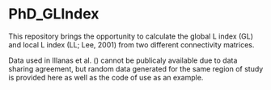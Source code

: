 # PhD_GLIndex
This repository brings the opportunity to calculate the global L index (GL) and local L index (LL; Lee, 2001) from two different connectivity matrices.

Data used in Illanas et al. () cannot be publicaly available due to data sharing agreement, but random data generated for the same region of study is provided here as well as the code of use as an example.
